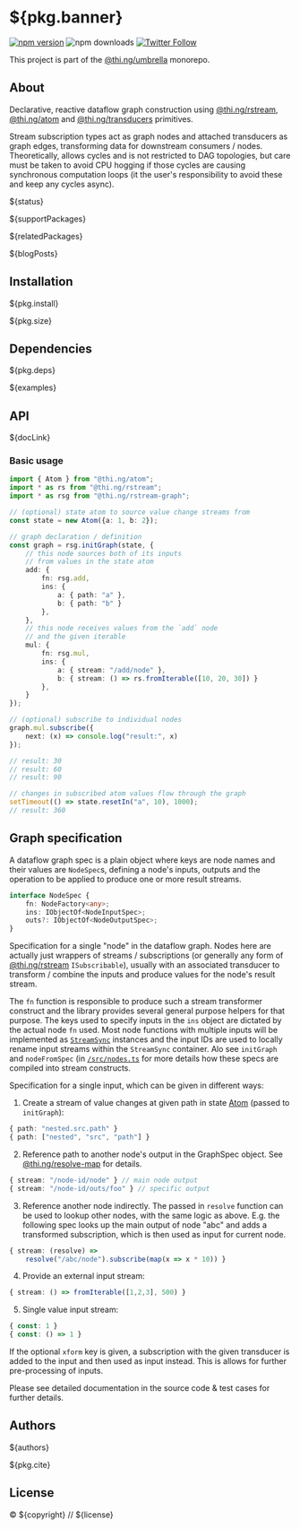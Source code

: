 # ${pkg.banner}

[![npm version](https://img.shields.io/npm/v/${pkg.name}.svg)](https://www.npmjs.com/package/${pkg.name})
![npm downloads](https://img.shields.io/npm/dm/${pkg.name}.svg)
[![Twitter Follow](https://img.shields.io/twitter/follow/thing_umbrella.svg?style=flat-square&label=twitter)](https://twitter.com/thing_umbrella)

This project is part of the
[@thi.ng/umbrella](https://github.com/thi-ng/umbrella/) monorepo.

<!-- TOC -->

## About

Declarative, reactive dataflow graph construction using
[@thi.ng/rstream](https://github.com/thi-ng/umbrella/tree/develop/packages/rstream),
[@thi.ng/atom](https://github.com/thi-ng/umbrella/tree/develop/packages/atom)
and
[@thi.ng/transducers](https://github.com/thi-ng/umbrella/tree/develop/packages/transducers)
primitives.

Stream subscription types act as graph nodes and attached transducers as
graph edges, transforming data for downstream consumers / nodes.
Theoretically, allows cycles and is not restricted to DAG topologies,
but care must be taken to avoid CPU hogging if those cycles are causing
synchronous computation loops (it the user's responsibility to avoid
these and keep any cycles async).

${status}

${supportPackages}

${relatedPackages}

${blogPosts}

## Installation

${pkg.install}

${pkg.size}

## Dependencies

${pkg.deps}

${examples}

## API

${docLink}

### Basic usage

```ts
import { Atom } from "@thi.ng/atom";
import * as rs from "@thi.ng/rstream";
import * as rsg from "@thi.ng/rstream-graph";

// (optional) state atom to source value change streams from
const state = new Atom({a: 1, b: 2});

// graph declaration / definition
const graph = rsg.initGraph(state, {
    // this node sources both of its inputs
    // from values in the state atom
    add: {
        fn: rsg.add,
        ins: {
            a: { path: "a" },
            b: { path: "b" }
        },
    },
    // this node receives values from the `add` node
    // and the given iterable
    mul: {
        fn: rsg.mul,
        ins: {
            a: { stream: "/add/node" },
            b: { stream: () => rs.fromIterable([10, 20, 30]) }
        },
    }
});

// (optional) subscribe to individual nodes
graph.mul.subscribe({
    next: (x) => console.log("result:", x)
});

// result: 30
// result: 60
// result: 90

// changes in subscribed atom values flow through the graph
setTimeout(() => state.resetIn("a", 10), 1000);
// result: 360
```

## Graph specification

A dataflow graph spec is a plain object where keys are node names and
their values are `NodeSpec`s, defining a node's inputs, outputs and the
operation to be applied to produce one or more result streams.

```ts
interface NodeSpec {
    fn: NodeFactory<any>;
    ins: IObjectOf<NodeInputSpec>;
    outs?: IObjectOf<NodeOutputSpec>;
}
```

Specification for a single "node" in the dataflow graph. Nodes here are
actually just wrappers of streams / subscriptions (or generally any form
of
[@thi.ng/rstream](https://github.com/thi-ng/umbrella/tree/develop/packages/rstream)
`ISubscribable`), usually with an associated transducer to transform /
combine the inputs and produce values for the node's result stream.

The `fn` function is responsible to produce such a stream transformer
construct and the library provides several general purpose helpers for
that purpose. The keys used to specify inputs in the `ins` object are
dictated by the actual node `fn` used. Most node functions with multiple
inputs will be implemented as
[`StreamSync`](https://github.com/thi-ng/umbrella/tree/develop/packages/rstream/src/stream-sync.ts)
instances and the input IDs are used to locally rename input streams
within the `StreamSync` container. Alo see `initGraph` and
`nodeFromSpec` (in
[`/src/nodes.ts`](https://github.com/thi-ng/umbrella/tree/develop/packages/rstream-graph/src/nodes.ts)
for more details how these specs are compiled into stream constructs.

Specification for a single input, which can be given in different ways:

1) Create a stream of value changes at given path in state
   [Atom](https://github.com/thi-ng/umbrella/e/develop/packages/atom)
   (passed to `initGraph`):

```ts
{ path: "nested.src.path" }
{ path: ["nested", "src", "path"] }
```

2) Reference path to another node's output in the GraphSpec object. See
   [@thi.ng/resolve-map](https://github.com/thi-ng/umbrella/tree/develop/packages/resolve-map)
   for details.

```ts
{ stream: "/node-id/node" } // main node output
{ stream: "/node-id/outs/foo" } // specific output
```

3) Reference another node indirectly. The passed in `resolve` function
   can be used to lookup other nodes, with the same logic as above. E.g.
   the following spec looks up the main output of node "abc" and adds a
   transformed subscription, which is then used as input for current
   node.

```ts
{ stream: (resolve) =>
    resolve("/abc/node").subscribe(map(x => x * 10)) }
```

4) Provide an external input stream:

```ts
{ stream: () => fromIterable([1,2,3], 500) }
```

5) Single value input stream:

```ts
{ const: 1 }
{ const: () => 1 }
```

If the optional `xform` key is given, a subscription with the given
transducer is added to the input and then used as input instead. This is
allows for further pre-processing of inputs.

Please see detailed documentation in the source code & test cases for
further details.

## Authors

${authors}

${pkg.cite}

## License

&copy; ${copyright} // ${license}
